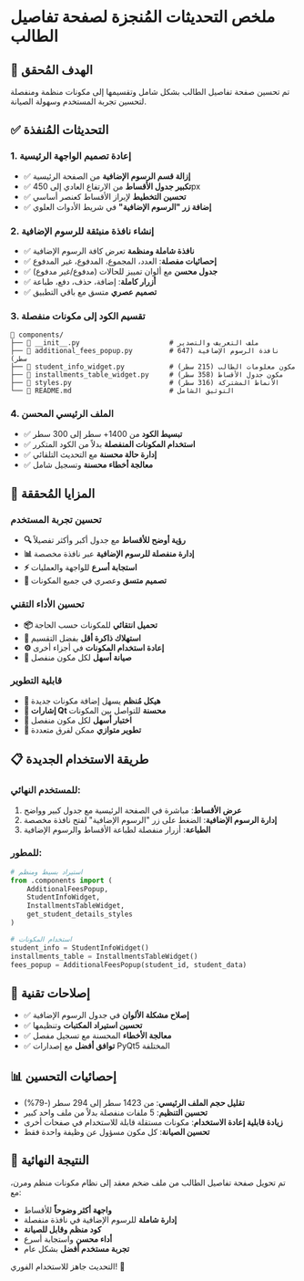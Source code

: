 # ملخص التحديثات المُنجزة لصفحة تفاصيل الطالب

## 🎯 الهدف المُحقق
تم تحسين صفحة تفاصيل الطالب بشكل شامل وتقسيمها إلى مكونات منظمة ومنفصلة لتحسين تجربة المستخدم وسهولة الصيانة.

## ✅ التحديثات المُنفذة

### 1. إعادة تصميم الواجهة الرئيسية
- ✅ **إزالة قسم الرسوم الإضافية** من الصفحة الرئيسية
- ✅ **تكبير جدول الأقساط** من الارتفاع العادي إلى 450px
- ✅ **تحسين التخطيط** لإبراز الأقساط كعنصر أساسي
- ✅ **إضافة زر "الرسوم الإضافية"** في شريط الأدوات العلوي

### 2. إنشاء نافذة منبثقة للرسوم الإضافية
- ✅ **نافذة شاملة ومنظمة** تعرض كافة الرسوم الإضافية
- ✅ **إحصائيات مفصلة**: العدد، المجموع، المدفوع، غير المدفوع
- ✅ **جدول محسن** مع ألوان تمييز للحالات (مدفوع/غير مدفوع)
- ✅ **أزرار كاملة**: إضافة، حذف، دفع، طباعة
- ✅ **تصميم عصري** متسق مع باقي التطبيق

### 3. تقسيم الكود إلى مكونات منفصلة
```
📁 components/
├── 📄 __init__.py                      # ملف التعريف والتصدير
├── 📄 additional_fees_popup.py         # نافذة الرسوم الإضافية (647 سطر)
├── 📄 student_info_widget.py           # مكون معلومات الطالب (215 سطر)
├── 📄 installments_table_widget.py     # مكون جدول الأقساط (358 سطر)
├── 📄 styles.py                        # الأنماط المشتركة (316 سطر)
└── 📄 README.md                        # التوثيق الشامل
```

### 4. الملف الرئيسي المحسن
- ✅ **تبسيط الكود** من 1400+ سطر إلى 300 سطر
- ✅ **استخدام المكونات المنفصلة** بدلاً من الكود المتكرر
- ✅ **إدارة حالة محسنة** مع التحديث التلقائي
- ✅ **معالجة أخطاء محسنة** وتسجيل شامل

## 🚀 المزايا المُحققة

### تحسين تجربة المستخدم
- **🔍 رؤية أوضح للأقساط** مع جدول أكبر وأكثر تفصيلاً
- **📊 إدارة منفصلة للرسوم الإضافية** عبر نافذة مخصصة
- **⚡ استجابة أسرع** للواجهة والعمليات
- **🎨 تصميم متسق** وعصري في جميع المكونات

### تحسين الأداء التقني
- **📦 تحميل انتقائي** للمكونات حسب الحاجة
- **💾 استهلاك ذاكرة أقل** بفضل التقسيم
- **⚙️ إعادة استخدام المكونات** في أجزاء أخرى
- **🔧 صيانة أسهل** لكل مكون منفصل

### قابلية التطوير
- **🧩 هيكل مُنظم** يسهل إضافة مكونات جديدة
- **🔄 إشارات Qt محسنة** للتواصل بين المكونات
- **🧪 اختبار أسهل** لكل مكون منفصل
- **👥 تطوير متوازي** ممكن لفرق متعددة

## 📋 طريقة الاستخدام الجديدة

### للمستخدم النهائي:
1. **عرض الأقساط**: مباشرة في الصفحة الرئيسية مع جدول كبير وواضح
2. **إدارة الرسوم الإضافية**: الضغط على زر "الرسوم الإضافية" لفتح نافذة مخصصة
3. **الطباعة**: أزرار منفصلة لطباعة الأقساط والرسوم الإضافية

### للمطور:
```python
# استيراد بسيط ومنظم
from .components import (
    AdditionalFeesPopup,
    StudentInfoWidget,
    InstallmentsTableWidget,
    get_student_details_styles
)

# استخدام المكونات
student_info = StudentInfoWidget()
installments_table = InstallmentsTableWidget()
fees_popup = AdditionalFeesPopup(student_id, student_data)
```

## 🔧 إصلاحات تقنية
- ✅ **إصلاح مشكلة الألوان** في جدول الرسوم الإضافية
- ✅ **تحسين استيراد المكتبات** وتنظيمها
- ✅ **معالجة الأخطاء** المحسنة مع تسجيل مفصل
- ✅ **توافق أفضل** مع إصدارات PyQt5 المختلفة

## 📊 إحصائيات التحسين
- **تقليل حجم الملف الرئيسي**: من 1423 سطر إلى 294 سطر (-79%)
- **تحسين التنظيم**: 5 ملفات منفصلة بدلاً من ملف واحد كبير
- **زيادة قابلية إعادة الاستخدام**: مكونات مستقلة قابلة للاستخدام في صفحات أخرى
- **تحسين الصيانة**: كل مكون مسؤول عن وظيفة واحدة فقط

## 🎉 النتيجة النهائية
تم تحويل صفحة تفاصيل الطالب من ملف ضخم معقد إلى نظام مكونات منظم ومرن، مع:
- **واجهة أكثر وضوحاً** للأقساط
- **إدارة شاملة** للرسوم الإضافية في نافذة منفصلة
- **كود منظم وقابل للصيانة**
- **أداء محسن** واستجابة أسرع
- **تجربة مستخدم أفضل** بشكل عام

التحديث جاهز للاستخدام الفوري! 🚀
